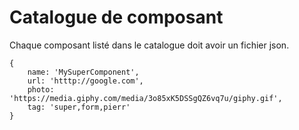# Catalogue de composant

Chaque composant listé dans le catalogue doit avoir un fichier json.

```example
{
    name: 'MySuperComponent',
    url: 'htttp://google.com',
    photo: 'https://media.giphy.com/media/3o85xK5DSSgQZ6vq7u/giphy.gif',
    tag: 'super,form,pierr'
}
```
